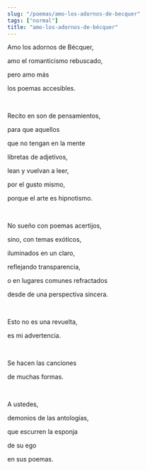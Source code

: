 ```yaml
---
slug: "/poemas/amo-los-adornos-de-becquer"
tags: ["normal"]
title: "amo-los-adornos-de-bécquer"
---
```

Amo los adornos de Bécquer, 

amo el romanticismo rebuscado, 

pero amo más 

los poemas accesibles. 

&nbsp;

Recito en son de pensamientos, 

para que aquellos 

que no tengan en la mente 

libretas de adjetivos, 

lean y vuelvan a leer, 

por el gusto mismo, 

porque el arte es hipnotismo. 

&nbsp;

No sueño con poemas acertijos, 

sino, con temas exóticos, 

iluminados en un claro, 

reflejando transparencia, 

o en lugares comunes refractados 

desde de una perspectiva sincera.

&nbsp;

Esto no es una revuelta, 

es mi advertencia.

&nbsp;

Se hacen las canciones 

de muchas formas.

&nbsp;

A ustedes, 

demonios de las antologías, 

que escurren la esponja 

de su ego 

en sus poemas.